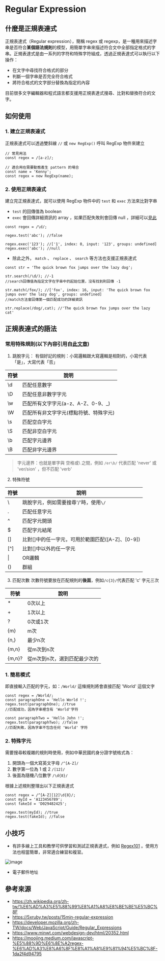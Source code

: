 # Regular Expression

## 什麼是正規表達式
正規表達式（Regular expression），簡稱 regex 或 regexp，是一種用來描述字串是否符合**某個語法規則**的模型，用簡單字串來描述符合文中全部指定格式的字串。正規表達式是由一系列的字符和特殊字符組成，透過正規表達式可以執行以下操作：

- 在文字中尋找符合格式的部分
- 判斷一個字串是否完全符合格式
- 將符合格式的文字部分替換為指定的內容

目前很多文字編輯器和程式語言都支援用正規表達式搜尋、比對和替換符合的文字。

## 如何使用
### 1. 建立正規表達式
正規表達式可以透過雙斜線 `//` 或 `new RegExp()` 呼叫 RegExp 物件來建立
```
// 常見用法
const regex = /[a-z]/;

// 適合用在需要動態產生 pattern 的場合
const name = 'Kenny';
const regex = new RegExp(name);
```

### 2. 使用正規表達式
建立完正規表達式，就可以使用 RegExp 物件中的 `test` 和 `exec` 方法來比對字串
- `test` 的回傳值為 boolean
- `exec` 會回傳詳細資訊的 array ，如果匹配失敗則會回傳 null ，詳細可以[見此](https://developer.mozilla.org/en-US/docs/Web/JavaScript/Reference/Global_Objects/RegExp/exec)
```
const regex = /\d/;

regex.test('abc'); //false

regex.exec('123'); //['1', index: 0, input: '123', groups: undefined]
regex.exec('abc'); //null
```

- 除此之外， `match` 、 `replace` 、 `search` 等方法也支援正規表達式
```
const str = 'The quick brown fox jumps over the lazy dog';

str.search(/\d/); //-1
//search回傳值為指定文字在字串中的起始位置，沒有找到則回傳 -1

str.match(/fox/); //['fox', index: 16, input: 'The quick brown fox jumps over the lazy dog', groups: undefined]
//match方法會回傳第一個匹配成功的詳細資訊

str.replace(/dog/,cat); //'The quick brown fox jumps over the lazy cat'
```

## 正規表達式的語法

### 常用特殊規則(以下內容引用自[此文章](https://moojing.medium.com/javascript-%E5%88%9D%E6%8E%A2regex-%E6%AD%A3%E8%A6%8F%E8%A1%A8%E9%81%94%E5%BC%8F-1da2f4d94795))

1. 跳脫字元：
有個好記的規則：小寫邏輯跟大寫邏輯是相對的，小寫代表「是」，大寫代表「否」

|  符號   | 說明  |
|  ----  | ----  |
| \d  | 匹配任意數字 |
| \D  | 匹配任意非數字字元 |
| \w  | 匹配所有文字字元(a-z、A-Z、0-9、_) |
| \W  | 匹配所有非文字字元(標點符號、特殊字元) |
| \s  | 匹配空白字元 |
| \S  | 匹配非空白字元 |
| \b  | 匹配字元邊界|
| \B  | 匹配非字元邊界 |
> 字元邊界：也就是單字與 空格或\ 之間，例如 `/er\b/` 代表匹配 'never' 或 'ver/sion' ，但不匹配 'verb'

2. 特殊符號

|  符號   | 說明  |
|  ----  | ----  |
| \ | 跳脫字元，例如需要搜尋'/'時，使用`\/` |
| . | 匹配任意字元 |
| ^ | 匹配字元開頭 |
| $ | 匹配字元結尾 |
| [] | 比對[]中的任一字元，可用於範圍匹配([A-Z]、[0-9]) |
| [^] | 比對[]中以外的任一字元 |
| \| | OR邏輯 |
| () | 群組 |

3. 匹配次數
次數符號要放在匹配規則的**後面**，例如`/c{3}/`代表匹配 'c' 字元三次

|  符號   | 說明  |
|  ----  | ----  |
| * | 0次以上 |
| + | 1次以上 |
| ? | 0次或1次 |
| {m} | m次 |
| {n,} | 最少n次 |
| {m,n} | 從m次到n次 |
| {m,n}? | 從m次到n次，選到匹配最少次的 |

### 1. 簡易模式
即直接輸入匹配的字元，如：`/World/` 這條規則將會直接匹配 'World' 這個文字
```
const regex = /World/;
const paragraphOne = 'Hello World !';
regex.test(paragraphOne); //true
//匹配成功，因為字串裡含有 'World'字符

const paragraphTwo = 'Hello John !';
regex.test(paragraphTwo); //false
//匹配失敗，因為字串不包含任何 'World' 字符
```

### 2. 特殊字元
需要搜尋較複雜的規則時使用，例如中華民國的身分證字號格式為：

1. 開頭為一個大寫英文字母 `/^[A-Z]/`
2. 數字第一位為 1 或 2 `/[12]/`
3. 後面為隨機八位數字 `/\d{8}/`

根據上述規則整理出以下正規表達式
```
const regex = /^[A-Z][12]\d{8}/;
const myId = 'A123456789';
const fakeId = 'D029482425';

regex.test(myId); //true
regex.test(fakeId); //false
```

## 小技巧
- 有許多線上工具和教學可供學習和測試正規表達式，例如 [Regex101](https://regex101.com/) 。使用方法也相當簡單，非常適合練習和複習。

![image](https://github.com/CAFECA-IO/WorkGuidelines/assets/114177573/68411dd0-91b1-46b9-a282-a0a1917562eb)

- 電子郵件地址

## 參考來源
- https://zh.wikipedia.org/zh-tw/%E6%AD%A3%E5%88%99%E8%A1%A8%E8%BE%BE%E5%BC%8F
- https://5xruby.tw/posts/15min-regular-expression
- https://developer.mozilla.org/zh-TW/docs/Web/JavaScript/Guide/Regular_Expressions
- https://www.minwt.com/webdesign-dev/html/20352.html
- https://moojing.medium.com/javascript-%E5%88%9D%E6%8E%A2regex-%E6%AD%A3%E8%A6%8F%E8%A1%A8%E9%81%94%E5%BC%8F-1da2f4d94795
